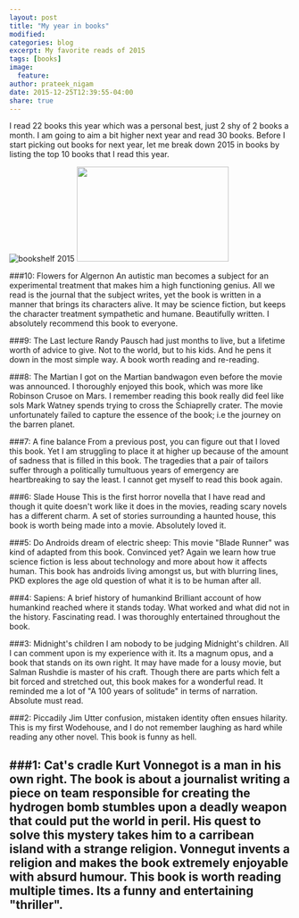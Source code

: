 ```yaml
---
layout: post
title: "My year in books"
modified:
categories: blog
excerpt: My favorite reads of 2015
tags: [books]
image:
  feature:
author: prateek_nigam
date: 2015-12-25T12:39:55-04:00
share: true
---
```


I read 22 books this year which was a personal best, just 2 shy of 2 books a month. I am going to aim a bit higher next year and read 30 books. Before I start picking out books for next year, let me break down 2015 in books by listing the top 10 books that I read this year.

![bookshelf 2015](http://iag0.github.io/images/yib1.png "bookshelf")
<img src="http://iag0.github.io/images/yib2.png" width="272" height="170">

###10: Flowers for Algernon
An autistic man becomes a subject for an experimental treatment that makes him a high functioning genius. All we read is the journal that the subject writes, yet the book is written in a manner that brings its characters alive. It may be science fiction, but keeps the character treatment sympathetic and humane.
Beautifully written. I absolutely recommend this book to everyone.

###9: The Last lecture
Randy Pausch had just months to live, but a lifetime worth of advice to give. Not to the world, but to his kids. And he pens it down in the most simple way. A book worth reading and re-reading.

###8: The Martian
I got on the Martian bandwagon even before the movie was announced. I thoroughly enjoyed this book, which was more like Robinson Crusoe on Mars. I remember reading this book really did feel like sols Mark Watney spends trying to cross the Schiaprelly crater. The movie unfortunately failed to capture the essence of the book; i.e the journey on the barren planet.

###7: A fine balance
From a previous post, you can figure out that I loved this book. Yet I am struggling to place it at higher up because of the amount of sadness that is filled in this book. The tragedies that a pair of tailors suffer through a politically tumultuous years of emergency are heartbreaking to say the least. I cannot get myself to read this book again.

###6: Slade House
This is the first horror novella that I have read and though it quite doesn't work like it does in the movies, reading scary novels has a different charm. A set of stories surrounding a haunted house, this book is worth being made into a movie. Absolutely loved it.

###5: Do Androids dream of electric sheep:
This movie "Blade Runner" was kind of adapted from this book. Convinced yet? Again we learn how true science fiction is less about technology and more about how it affects human. This book has androids living amongst us, but with blurring lines, PKD explores the age old question of what it is to be human after all.

###4: Sapiens: A brief history of humankind
Brilliant account of how humankind reached where it stands today. What worked and what did not in the history. Fascinating read. I was thoroughly entertained throughout the book.

###3: Midnight's children
I am nobody to be judging Midnight's children. All I can comment upon is my experience with it. Its a magnum opus, and a book that stands on its own right. It may have made for a lousy movie, but Salman Rushdie is master of his craft. Though there are parts which felt a bit forced and stretched out, this book makes for a wonderful read. It reminded me a lot of "A 100 years of solitude" in terms of narration.
Absolute must read.

###2: Piccadily Jim
Utter confusion, mistaken identity often ensues hilarity. This is my first Wodehouse, and I do not remember laughing as hard while reading any other novel. This book is funny as hell.

###1: Cat's  cradle
Kurt Vonnegot is a man in his own right. The book is about a journalist writing a piece on team responsible for creating the hydrogen bomb stumbles upon a deadly weapon that could put the world in peril. His quest to solve this mystery takes him to a carribean island with a strange religion. Vonnegut invents a religion and makes the book extremely enjoyable with absurd humour. This book is worth reading multiple times. Its a funny and entertaining "thriller".
---
